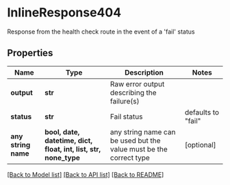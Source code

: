 # InlineResponse404

Response from the health check route in the event of a 'fail' status

## Properties
Name | Type | Description | Notes
------------ | ------------- | ------------- | -------------
**output** | **str** | Raw error output describing the failure(s) | 
**status** | **str** | Fail status | defaults to "fail"
**any string name** | **bool, date, datetime, dict, float, int, list, str, none_type** | any string name can be used but the value must be the correct type | [optional]

[[Back to Model list]](../README.md#documentation-for-models) [[Back to API list]](../README.md#documentation-for-api-endpoints) [[Back to README]](../README.md)


